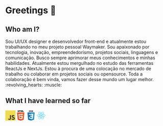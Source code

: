<h1> Greetings 👋</h1>

<h2>Who am I?</h2>
Sou UI/UX designer e desenvolvedor front-end e atualmente estou trabalhando no meu projeto pessoal Waymaker. Sou apaixonado por tecnologia, inovação, empreendedorismo, projetos sociais, linguagens e comunicação. Busco sempre aprimorar meus conhecimentos e minhas habilidades. Atualmente estou mergulhado no estudo das ferramentas ReactJs e NextJs.  Estou à procura de uma colocação no mercado de trabalho ou colaborar em projetos sociais ou opensource. Toda a colaboração é bem vinda, vamos fazer desse mundo um lugar melhor.  :revolving_hearts: :muscle:

<h2> What I have learned so far </h2>
<span>
<img height="32" width="32" src="https://raw.githubusercontent.com/github/explore/80688e429a7d4ef2fca1e82350fe8e3517d3494d/topics/javascript/javascript.png" /></span><span><img height="32" width="32" src="https://raw.githubusercontent.com/github/explore/80688e429a7d4ef2fca1e82350fe8e3517d3494d/topics/html/html.png" /></span><span><img height="32" width="32" src="https://raw.githubusercontent.com/github/explore/80688e429a7d4ef2fca1e82350fe8e3517d3494d/topics/css/css.png" /></span><span><img height="32" width="32" src="https://raw.githubusercontent.com/github/explore/80688e429a7d4ef2fca1e82350fe8e3517d3494d/topics/react/react.png" /></span>

<!--
**FelipeLee22/FelipeLee22** is a ✨ _special_ ✨ repository because its `README.md` (this file) appears on your GitHub profile.

Here are some ideas to get you started:

- 🔭 I’m currently working on a personal project the Waymaker
- 🌱 I’m currently learning about reactJs
- 👯 I’m looking to collaborate on ...
- 🤔 I’m looking for help with the Back-end side for the Waymaker
- 💬 Ask me about ...
- 📫 How to reach me: ...
- 😄 Pronouns: ...
- ⚡ Fun fact: ...
-->
